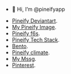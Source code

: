 - 👋 Hi, I’m @pineifyapp

<!---
pineifyapp/pineifyapp is a ✨ special ✨ repository because its `README.md` (this file) appears on your GitHub profile.
You can click the Preview link to take a look at your changes.
--->


- [Pineify Deviantart](https://www.deviantart.com/pineify/about).
- [My Pineify Image](https://www.deviantart.com/pineify/art/1197361311).
- [Pineify f6s](https://www.f6s.com/software/pineify).
- [Pineify Tech Stack](https://ramen.tools/@Pineify).
- [Bento](https://bento.me/pineify).
- [Pineify climate](https://climate.stripe.com/meWanu).
- [My Mssg](https://kjc6j.mssg.me/).
- [Pinterest](https://www.pinterest.com/pineifyapp/_profile/).
